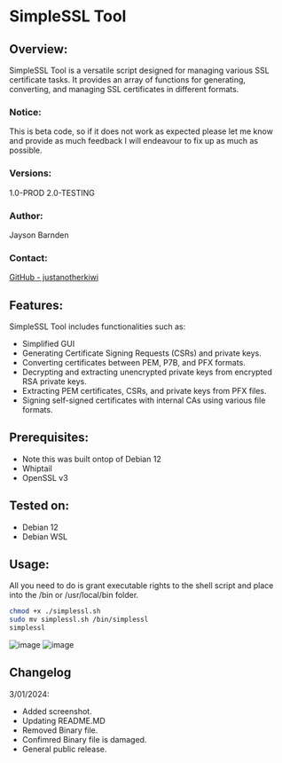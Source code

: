 # SimpleSSL Tool

## Overview:
SimpleSSL Tool is a versatile script designed for managing various SSL certificate tasks. It provides an array of functions for generating, converting, and managing SSL certificates in different formats.

### Notice:
This is beta code, so if it does not work as expected please let me know and provide as much feedback I will endeavour to fix up as much as possible.

### Versions:
1.0-PROD
2.0-TESTING

### Author:
Jayson Barnden

### Contact:
[GitHub - justanotherkiwi](https://github.com/justanotherkiwi)

## Features:
SimpleSSL Tool includes functionalities such as:
- Simplified GUI
- Generating Certificate Signing Requests (CSRs) and private keys.
- Converting certificates between PEM, P7B, and PFX formats.
- Decrypting and extracting unencrypted private keys from encrypted RSA private keys.
- Extracting PEM certificates, CSRs, and private keys from PFX files.
- Signing self-signed certificates with internal CAs using various file formats.

## Prerequisites:
- Note this was built ontop of Debian 12
- Whiptail
- OpenSSL v3

## Tested on:
- Debian 12
- Debian WSL

## Usage:

All you need to do is grant executable rights to the shell script and place into the /bin or /usr/local/bin folder.

```bash
chmod +x ./simplessl.sh
sudo mv simplessl.sh /bin/simplessl
simplessl
```
![image](https://github.com/justanotherkiwi/SimpleSSL/assets/76455604/c0d0a8de-be7a-4f59-a2b6-0b2b03411d16)
![image](https://github.com/justanotherkiwi/SimpleSSL/assets/76455604/7b4b5d3b-6318-4d74-a275-98f634b426d6)

## Changelog

3/01/2024:
- Added screenshot.
- Updating README.MD
- Removed Binary file.
- Confimred Binary file is damaged.
- General public release.
